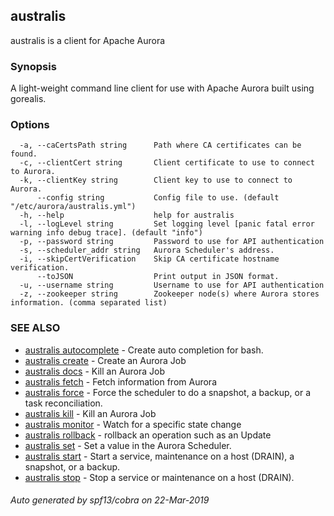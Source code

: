 ## australis

australis is a client for Apache Aurora

### Synopsis

A light-weight command line client for use with Apache Aurora built using gorealis.

### Options

```
  -a, --caCertsPath string      Path where CA certificates can be found.
  -c, --clientCert string       Client certificate to use to connect to Aurora.
  -k, --clientKey string        Client key to use to connect to Aurora.
      --config string           Config file to use. (default "/etc/aurora/australis.yml")
  -h, --help                    help for australis
  -l, --logLevel string         Set logging level [panic fatal error warning info debug trace]. (default "info")
  -p, --password string         Password to use for API authentication
  -s, --scheduler_addr string   Aurora Scheduler's address.
  -i, --skipCertVerification    Skip CA certificate hostname verification.
      --toJSON                  Print output in JSON format.
  -u, --username string         Username to use for API authentication
  -z, --zookeeper string        Zookeeper node(s) where Aurora stores information. (comma separated list)
```

### SEE ALSO

* [australis autocomplete](australis_autocomplete.md)	 - Create auto completion for bash.
* [australis create](australis_create.md)	 - Create an Aurora Job
* [australis docs](australis_docs.md)	 - Kill an Aurora Job
* [australis fetch](australis_fetch.md)	 - Fetch information from Aurora
* [australis force](australis_force.md)	 - Force the scheduler to do a snapshot, a backup, or a task reconciliation.
* [australis kill](australis_kill.md)	 - Kill an Aurora Job
* [australis monitor](australis_monitor.md)	 - Watch for a specific state change
* [australis rollback](australis_rollback.md)	 - rollback an operation such as an Update
* [australis set](australis_set.md)	 - Set a value in the Aurora Scheduler.
* [australis start](australis_start.md)	 - Start a service, maintenance on a host (DRAIN), a snapshot, or a backup.
* [australis stop](australis_stop.md)	 - Stop a service or maintenance on a host (DRAIN).

###### Auto generated by spf13/cobra on 22-Mar-2019
